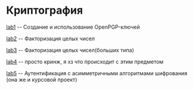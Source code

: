 # Криптография

[lab1](lab1) -- Создание и использование OpenPGP-ключей

[lab2](lab2) -- Факторизация целых чисел

[lab3](lab3) -- Факторизация целых чисел(больших типа)

[lab4](lab4) -- просто кринж, я хз что происходит с этим предметом

[lab5](lab5) -- Аутентификация с асимметричными алгоритмами шифрования (она же и курсовой проект)

